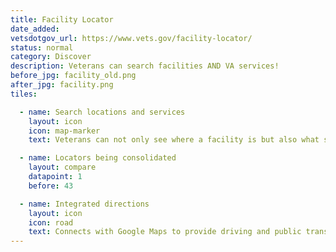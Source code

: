 ```yaml
---
title: Facility Locator
date_added:
vetsdotgov_url: https://www.vets.gov/facility-locator/
status: normal
category: Discover
description: Veterans can search facilities AND VA services!
before_jpg: facility_old.png
after_jpg: facility.png
tiles:

  - name: Search locations and services
    layout: icon
    icon: map-marker
    text: Veterans can not only see where a facility is but also what services it offers

  - name: Locators being consolidated
    layout: compare
    datapoint: 1
    before: 43

  - name: Integrated directions
    layout: icon
    icon: road
    text: Connects with Google Maps to provide driving and public transit directions
---
```


